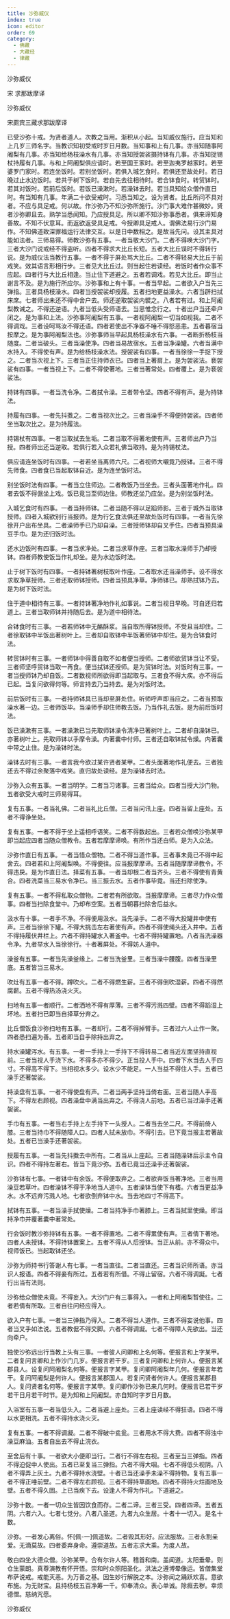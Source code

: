 ```yaml
---
title: 沙弥威仪
index: true
icon: editor
order: 69
category:
  - 佛藏
  - 大藏经
  - 律藏
---
```


  沙弥威仪  

宋 求那跋摩译  

沙弥威仪  

宋罽宾三藏求那跋摩译  

已受沙弥十戒。为贤者道人。次教之当用。渐积从小起。当知威仪施行。应当知和上几岁三师名字。当教识知初受戒时岁日月数。当知事和上有几事。亦当知随事阿阇梨有几事。亦当知给杨枝澡水有几事。亦当知授袈裟摄持钵有几事。亦当知捉锡杖持履有几事。与和上阿阇梨俱应请时。若至国王家时。若至迦夷罗越家时。若至婆罗门家时。若连坐饭时。若别坐饭时。若俱入城乞食时。若俱还至故处时。若日晚过止水边饭时。若共于树下饭时。若自先去往相待时。若合钵食时。转贸钵时。若其对饭时。若前后饭时。若饭已澡漱时。若澡钵去时。若当具知给众僧作直日时。有当知有几事。年满二十欲受戒时。习悉当知之。设为贤者。比丘所问不具对者。不应与具足戒。何以故。作沙弥乃不知沙弥所施行。沙门事大难作甚微妙。贤者沙弥卿且去。熟学当悉闻知。乃应授具足。所以卿不知沙弥事悉者。俱来谛知身善故。不知不伏意耳。而返欲返受具足戒。今授卿具足戒人。谓佛法易行沙门易作。不知佛道致深罪福运行法律交互。以是日中数相之。是故当先问。设其主具对能如法者。三师易得。师教沙弥有五事。一者当敬大沙门。二者不得唤大沙门字。三者大沙门说戒经不得盗听。四者不得求大比丘长短。五者大比丘误时不得转行说。是为威仪法当教行五事。一者不得于屏处骂大比丘。二者不得轻易大比丘于前戏笑。效其语言形相行步。三者见大比丘过。则当起住若读经。若饭时者作众事不应起。四者行与大比丘相逢。当止住下道避之。五者若调戏。若见大比丘。即当止谢言不及。是为施行所应尔。沙弥事和上有十事。一者当早起。二者欲入户当先三弹指。三者具杨枝澡水。四者当授袈裟却授履。五者扫地更益澡水。六者当辟扫拭床席。七者师出未还不得中舍户去。师还逆取袈裟内襞之。八者若有过。和上阿阇梨教诫之。不得还逆语。九者当低头受师语去。当思惟念行之。十者出户当还牵户闭之。是为事和上法。沙弥事阿阇梨有五事。一者视阿阇梨一切当如视我。二者不得调戏。三者设呵骂汝不得还语。四者若使出不净器不唾不得怒恶恚。五者暮宿当按摩之。是为事阿阇梨法也。沙弥事师当早起具杨枝澡水有六事。一者断折杨枝当随度。二者当破头。三者当澡使净。四者当易故宿水。五者当净澡罐。六者当满中水持入。不得使有声。是为给杨枝澡水法。授袈裟有四事。一者当徐徐一手捉下授之。二者当次视上下。三者当正住持师衣已。四者当上著肩上。是为袈裟法。亵袈裟有四事。一者当视上下。二者不得使著地。三者当著常处。四者覆上。是为亵袈裟法。  

持钵有四事。一者当洗令净。二者拭令澡。三者带令坚。四者不得有声。是为持钵法。  

持履有四事。一者先抖擞之。二者当视次比之。三者当澡手不得便持袈裟。四者师坐当取次比之。是为持履法。  

持锡杖有四事。一者当取拭去生垢。二者当取不得著地使有声。三者师出户乃当授。四者师出还当逆取。若俱行若入众若礼佛当取持。是为持锡杖法。  

俱应请连坐饭时有四事。一者若坐当离师六尺。二者视师大嚫竟乃授钵。三者不得先师食。四者食已当起取钵自近。是为连坐饭时法。  

别坐饭时法有四事。一者当立住师边。二者教饭乃当坐去。三者头面著地作礼。四者去饭不得倨坐上戏。饭已竟当至师边住。师教还坐乃应坐。是为别坐饭时法。  

入城乞食时有四事。一者当持师钵。二者当随不得以足蹈师影。三者于城外当取钵授师。四者入城欲别行当报师。是为行乞食法俱还至故处饭时有四事。一者当先徐徐开户出布坐具。二者澡师手已乃却自澡。三者授师钵却自叉手住。四者当预具澡豆手巾。是为还归饭时法。  

还水边饭时有四事。一者当求净处。二者当求草作座。三者当取水澡师手乃却授钵。四者师教使饭当作礼却坐。是为水边饭时法。  

止于树下饭时有四事。一者持钵著树枝取叶作座。二者取水还当澡师手。设不得水求取净草授师。三者还取师钵授师。四者当预具净草。净师钵已。却熟拭钵乃去。是为树下饭时法。  

住于道中相待有三事。一者持钵著净地作礼如事说。二者当视日早晚。可自还归若道上。三者当取师钵并持随后去。是为道中相待法。  

合钵食时有三事。一者若师钵中无酪酥浆。当自取所得钵授师。不受且当却住。二者徐取钵中半饭出著树叶上。三者却自取钵中半饭著师钵中却住。是为合钵食时法。  

转贸钵时有三事。一者师钵中得善自取不如者便当授师。二者师欲贸钵当让不受。三者师坚呼贸钵当取一再食。便当拭钵还授师。是为贸钵时法。对饭时有三事。一者当授师钵乃却自饭。二者数视师所欲得即当起取与。三者食不得大疾。亦不得后已起。当复问欲得何等。师言持去乃当持去。是为对饭时法。  

前后饭时有三事。一者持师钵具已当却至屏处住。听师呼声即当应之。二者当预取澡水著一边。三者师饭毕。当澡师手却住师教去饭。乃当作礼去饭。是为前后饭时法。  

饭已澡漱有三事。一者澡漱已当先取师钵澡令清净已著树叶上。二者却自澡钵已。亦著树叶上。先取师钵以手摩令澡。内著囊中付师。三者还自取钵拭令燥。内著囊中带之止住。是为澡钵时法。  

澡钵去时有三事。一者言我今欲过某许贤者某甲。二者头面著地作礼便去。三者独还去不得过余聚落中戏笑。直归故处读经。是为澡钵去时法。  

沙弥入众有五事。一者当明学。二者当习诸事。三者当给众。四者当授大沙门物。五者欲受大戒时三师易得耳。  

复有五事。一者当礼佛。二者当礼比丘僧。三者当问讯上座。四者当留上座处。五者不得诤坐处。  

复有五事。一者不得于坐上遥相呼语笑。二者不得数起出。三者若众僧唤沙弥某甲即当起应四者当随众僧教令。五者若摩摩谛唤。有所作当还白师。是为入众法。  

沙弥作直日有五事。一者当惜众僧物。二者不得当道作事。三者事未竟已不得中起舍去。四者若和上阿阇梨唤。不得便往。应当报摩摩谛。五者当随摩摩谛教令。不得违戾。是为作直日法。择菜有五事。一者当却根二者当齐头。三者不得使有青黄合。四者洗菜当三易水令净已。当三振去水。五者作事毕竟。当还扫除使净。  

复有五事。一者不得私取众僧物。二者若有所欲取。当报摩摩谛。三者尽力作众僧事。四者当扫除食堂中。乃却布空案。五者当朝暮扫除舍后益水。  

汲水有十事。一者手不净。不得便用汲水。当先澡手。二者不得大投罐井中使有声。三者当徐徐下罐。不得大挑击左右著使有声。四者不得使绳头还入井中。五者不得持履伏井栏上。六者不得持罐水入著釜中。七者不得持罐置地。八者当洗澡器令净。九者举水入当徐徐行。十者著屏处。不得妨人道中。  

澡釜有五事。一者当先澡釜缘上。二者当洗釜里。三者当澡中腰腹。四者当澡里底。五者皆当三易水。  

吹灶有五事一者不得。蹲吹火。二者不得燃生薪。三者不得倒吹湿薪。四者不得然腐薪。五者不得热汤浇火灭。  

扫地有五事一者顺行。二者洒地不得有厚薄。三者不得污溅四壁。四者不得蹈湿上坏地。五者扫已即当自择草分弃之。  

比丘僧饭食沙弥扫地有五事。一者却行。二者不得掉臂手。三者过六人止作一聚。四者悉扫遍为善。五者即当自手除持出弃之。  

持水澡罐泻水。有五事。一者一手持上一手持下不得转易二者当近左面坚持直视前。三者当视人手浇下水。不得多亦不得少。正当投人手中。四者下水当去人手四寸。不得高不得下。当相视水多少。设水少不能足。一人当益不得住人手。五者已澡手还著袈裟。  

持澡盘有五事。一者不得使盘有声。二者当两手坚持当倚右面。三者当随人手高下。不得左右顾视。四者澡盘中满当出弃之。不得浇人前地。五者已当过澡手还著袈裟。  

手巾有五事。一者当右手持上左手持下一头授人。二者当去坐二尺。不得前倚人膝。三者当持巾不得随障人口。四者人拭未放巾。不得引去。已下竟当报主若著故处。五者已当澡手还著袈裟。  

授履有五事。一者当先抖擞去中所有。二者当从上座起。三者当随澡钵后示主令自识。四者不得持左著右。皆当下竟沙弥。五者已竟当还澡手还著袈裟。  

沙弥钵有七事。一者钵中有余饭。不得便取弃之。二者欲弃饭当著净地。三者当用澡豆若草叶。四者澡钵不得于净地当人道中。五者澡钵当使下有榰。六者当更益净水。水不远弃污溅人地。七者欲倒弃钵中水。当去地四寸不得高下。  

拭钵有五事。一者当澡手拭使燥。二者当持净手巾著膝上。三者当拭里使燥。即当持净巾并覆著囊中著常处。  

行会饭时教沙弥持钵有五事。一者不得置地。二者不得累使有声。三者倩下著地。四者人未授钵。不得持钵置案上。五者不得从人后授钵。当正从前。亦不得众中。视师饭已。当起取钵还坐。  

沙弥为师持书行答谢人有七事。一者当直往。二者当直还。三者当识师所语。亦当识人报语。四者不得妾有所过。五者若有所借。不得止留宿。六者不得调譺。七者行出当有法则。  

沙弥给众僧使未竟。不得妄入。大沙门户有三事得入。一者和上阿阇梨暂使往。二者若倩有所取。三者自往问经应得入。  

欲入户有七事。一者当三弹指乃得入。二者不得当人道作。三者不得妄说他事。四者当叉手如法说。五者教倨不得交脚。六者不得调譺。七者不得障人先欲出。当还向牵户。  

独使沙弥远出行当教上头有三事。一者彼人问卿和上名何等。便报言和上字某甲。二者复问言卿和上作沙门几岁。便报言若干岁。三者复问卿和上何许人。便报言某郡县人。设复问阿阇梨名何等。便报言字某甲。复问卿阿阇梨年几何。便报言年若干。复问阿阇梨是何许人。便报言某郡国人。若复问贤者何许人。便报言某郡县人。复问贤者名何等。便报言字某甲。复问卿作沙弥已来几何时。便报言已若干岁若干日月若干时节。是为知和上阿阇梨。亦自知时字岁日月数。  

入浴室有五事一者当低头入。二者当避上座处。三者上座读经不得狂语。四者不得以水更相洗。五者不得持水浇火灭。  

复有五事。一者不得调譺。二者不得破中瓫瓮。三者用水不得大费。四者不得浊中澡豆麻油。五者自出去不得止浣衣。  

至舍后有十事。一者欲大小便即当行。二者行不得左右视。三者至当三弹指。四者不得迫促中人使出。五者已至复当三弹指。六者不得大咽。七者不得低头视阴。八者不得弄上灰土。九者不得持水浇壁。十者已当还澡手未澡不得持物。复有五事一者不得正唾前壁。二者不得左右顾视。三者不得持草画地。四者不得持火炷画地及壁。五者不得久固。上已当疾下去。设逢人不得为作礼。下道避之。  

沙弥十数。一者一切众生皆因饮食而存。二者二谛。三者三受。四者四谛。五者五阴。六者六入。七者七觉分。八者八圣道。九者九众生居。十者十一切入。是名十数。  

沙弥。一者发心离俗。怀[佩-一]佩道故。二者毁其形好。应法服故。三者永割亲爱。无滴莫故。四者委弃身命。遵崇道故。五者志求大乘。为度人故。  

敬白四坐大德众僧。沙弥某甲。合有尔许人等。稽首和南。盖闻道。太阳垂晕。则仓生蒙朗。真尊演教有怀开悟。崇和时众照阳圣化。洪法之遵博晕像运。皆僧集堂布萨说戒。戒能灭恶。为万善之基。因生妙行解脱之本。沙弥闻之踊跃欢喜。意欲布施。为无财宝。且持杨枝五百净筹一千。仰奉清众。表心单诚。除癊去秽。幸烦德僧。慈纳咒愿。  

沙弥威仪  
